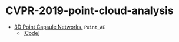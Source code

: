 # CVPR-2019-point-cloud-analysis

- [3D Point Capsule Networks.](https://arxiv.org/pdf/1812.10775.pdf)  ` Point_AE ` 
  - [[Code](https://github.com/yongheng1991/3D-point-capsule-networks)]
